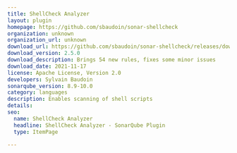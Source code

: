```yaml
---
title: ShellCheck Analyzer
layout: plugin
homepage: https://github.com/sbaudoin/sonar-shellcheck
organization: unknown
organization_url: unknown
download_url: https://github.com/sbaudoin/sonar-shellcheck/releases/download/v2.5.0/sonar-shellcheck-plugin-2.5.0.jar
download_version: 2.5.0
download_description: Brings 54 new rules, fixes some minor issues
download_date: 2021-11-17
license: Apache License, Version 2.0
developers: Sylvain Baudoin
sonarqube_version: 8.9-10.0
category: languages
description: Enables scanning of shell scripts
details: 
seo:
  name: ShellCheck Analyzer
  headline: ShellCheck Analyzer - SonarQube Plugin
  type: ItemPage

---
```

